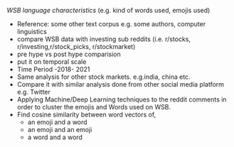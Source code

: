 *WSB language characteristics* (e.g. kind of words used, emojis used) 
  * Reference: some other text corpus e.g. some authors, computer linguistics
  * compare WSB data with investing sub reddits (i.e. r/stocks, r/investing,r/stock_picks, r/stockmarket)
  * pre hype vs post hype comparision 
  * put it on temporal scale 
  * Time Period -2018- 2021
  * Same analysis for other stock markets. e.g.india, china etc.
  * Compare it with similar analysis done from other social media platform e.g. Twitter
  * Applying Machine/Deep Learning techniques to the reddit comments in order to cluster the emojis and Words used on WSB.
  * Find cosine similarity between word vectors of,
    - an emoji and a word
    - an emoji and an emoji
    - a word and a word 
  
